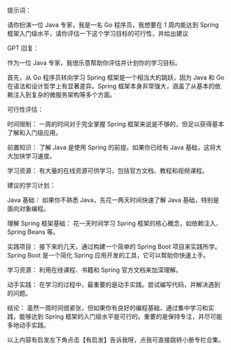 提示词：

请你扮演一位 Java 专家，我是一名 Go 程序员，我想要在 1 周内能达到 Spring 框架入门级水平，请你评估一下这个学习目标的可行性，并给出建议

GPT 回复：

作为一位 Java 专家，我很乐意帮助你评估并计划你的学习目标。

首先，从 Go 程序员转向学习 Spring 框架是一个相当大的跳跃，因为 Java 和 Go 在语法和设计哲学上有显著差异。Spring 框架本身非常强大，涵盖了从基本的依赖注入到复杂的微服务架构等多个方面。

可行性评估：

时间限制： 一周的时间对于完全掌握 Spring 框架来说是不够的，但足以获得基本了解和入门级应用。

前置知识： 了解 Java 是使用 Spring 的前提。如果你已经有 Java 基础，这将大大加快学习速度。

学习资源： 有大量的在线资源可供学习，包括官方文档、教程和视频课程。

建议的学习计划：

Java 基础： 如果你不熟悉 Java，先花一两天时间快速了解 Java 基础，特别是面向对象编程。

理解 Spring 框架基础： 花一天时间学习 Spring 框架的核心概念，如依赖注入、Spring Beans 等。

实践项目： 接下来的几天，通过构建一个简单的 Spring Boot 项目来实践所学。Spring Boot 是一个简化 Spring 应用开发的工具，它可以帮助你快速上手。

学习资源： 利用在线课程、书籍和 Spring 官方文档来加深理解。

动手实践： 在学习的过程中，最重要的是动手实践。尝试编写代码，并解决遇到的问题。

结论： 虽然一周时间很紧张，但如果你有良好的编程基础，通过集中学习和实践，能够达到 Spring 框架的入门级水平是可行的。重要的是保持专注，并尽可能多地动手实践。

以上内容有启发左下角点击【有启发】告诉我呀，点我可直接跳转小册专栏合集。

